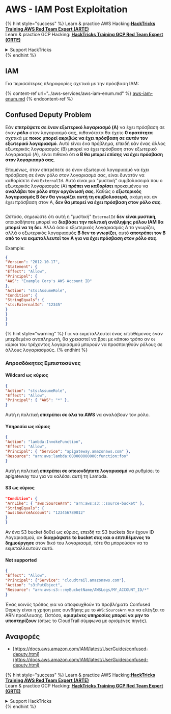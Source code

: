 # AWS - IAM Post Exploitation

{% hint style="success" %}
Learn & practice AWS Hacking:<img src="../../../.gitbook/assets/image (1).png" alt="" data-size="line">[**HackTricks Training AWS Red Team Expert (ARTE)**](https://training.hacktricks.xyz/courses/arte)<img src="../../../.gitbook/assets/image (1).png" alt="" data-size="line">\
Learn & practice GCP Hacking: <img src="../../../.gitbook/assets/image (2).png" alt="" data-size="line">[**HackTricks Training GCP Red Team Expert (GRTE)**<img src="../../../.gitbook/assets/image (2).png" alt="" data-size="line">](https://training.hacktricks.xyz/courses/grte)

<details>

<summary>Support HackTricks</summary>

* Check the [**subscription plans**](https://github.com/sponsors/carlospolop)!
* **Join the** 💬 [**Discord group**](https://discord.gg/hRep4RUj7f) or the [**telegram group**](https://t.me/peass) or **follow** us on **Twitter** 🐦 [**@hacktricks\_live**](https://twitter.com/hacktricks\_live)**.**
* **Share hacking tricks by submitting PRs to the** [**HackTricks**](https://github.com/carlospolop/hacktricks) and [**HackTricks Cloud**](https://github.com/carlospolop/hacktricks-cloud) github repos.

</details>
{% endhint %}

## IAM

Για περισσότερες πληροφορίες σχετικά με την πρόσβαση IAM:

{% content-ref url="../aws-services/aws-iam-enum.md" %}
[aws-iam-enum.md](../aws-services/aws-iam-enum.md)
{% endcontent-ref %}

## Confused Deputy Problem

Εάν **επιτρέψετε σε έναν εξωτερικό λογαριασμό (A)** να έχει πρόσβαση σε έναν **ρόλο** στον λογαριασμό σας, πιθανότατα θα έχετε **0 ορατότητα** σχετικά με **ποιος μπορεί ακριβώς να έχει πρόσβαση σε αυτόν τον εξωτερικό λογαριασμό**. Αυτό είναι ένα πρόβλημα, επειδή εάν ένας άλλος εξωτερικός λογαριασμός (B) μπορεί να έχει πρόσβαση στον εξωτερικό λογαριασμό (A), είναι πιθανό ότι **ο B θα μπορεί επίσης να έχει πρόσβαση στον λογαριασμό σας**.

Επομένως, όταν επιτρέπετε σε έναν εξωτερικό λογαριασμό να έχει πρόσβαση σε έναν ρόλο στον λογαριασμό σας, είναι δυνατόν να καθορίσετε ένα `ExternalId`. Αυτό είναι μια "μυστική" συμβολοσειρά που ο εξωτερικός λογαριασμός (A) **πρέπει να καθορίσει** προκειμένου να **αναλάβει τον ρόλο στην οργάνωσή σας**. Καθώς ο **εξωτερικός λογαριασμός B δεν θα γνωρίζει αυτή τη συμβολοσειρά**, ακόμη και αν έχει πρόσβαση στον A, **δεν θα μπορεί να έχει πρόσβαση στον ρόλο σας**.

<figure><img src="../../../.gitbook/assets/image (95).png" alt=""><figcaption></figcaption></figure>

Ωστόσο, σημειώστε ότι αυτή η "μυστική" `ExternalId` **δεν είναι μυστική**, οποιοσδήποτε μπορεί να **διαβάσει την πολιτική ανάληψης ρόλου IAM θα μπορεί να τη δει**. Αλλά όσο ο εξωτερικός λογαριασμός A το γνωρίζει, αλλά ο εξωτερικός λογαριασμός **B δεν το γνωρίζει**, αυτό **αποτρέπει τον B από το να εκμεταλλευτεί τον A για να έχει πρόσβαση στον ρόλο σας**.

Example:
```json
{
"Version": "2012-10-17",
"Statement": {
"Effect": "Allow",
"Principal": {
"AWS": "Example Corp's AWS Account ID"
},
"Action": "sts:AssumeRole",
"Condition": {
"StringEquals": {
"sts:ExternalId": "12345"
}
}
}
}
```
{% hint style="warning" %}
Για να εκμεταλλευτεί ένας επιτιθέμενος έναν μπερδεμένο αναπληρωτή, θα χρειαστεί να βρει με κάποιο τρόπο αν οι κύριοι του τρέχοντος λογαριασμού μπορούν να προσποιηθούν ρόλους σε άλλους λογαριασμούς.
{% endhint %}

### Απροσδόκητες Εμπιστοσύνες

#### Wildcard ως κύριος
```json
{
"Action": "sts:AssumeRole",
"Effect": "Allow",
"Principal": { "AWS": "*" },
}
```
Αυτή η πολιτική **επιτρέπει σε όλα τα AWS** να αναλάβουν τον ρόλο.

#### Υπηρεσία ως κύριος
```json
{
"Action": "lambda:InvokeFunction",
"Effect": "Allow",
"Principal": { "Service": "apigateway.amazonaws.com" },
"Resource": "arn:aws:lambda:000000000000:function:foo"
}
```
Αυτή η πολιτική **επιτρέπει σε οποιονδήποτε λογαριασμό** να ρυθμίσει το apigateway του για να καλέσει αυτή τη Lambda.

#### S3 ως κύριος
```json
"Condition": {
"ArnLike": { "aws:SourceArn": "arn:aws:s3:::source-bucket" },
"StringEquals": {
"aws:SourceAccount": "123456789012"
}
}
```
Αν ένα S3 bucket δοθεί ως κύριος, επειδή τα S3 buckets δεν έχουν ID Λογαριασμού, αν **διαγράψατε το bucket σας και ο επιτιθέμενος το δημιούργησε** στον δικό του λογαριασμό, τότε θα μπορούσαν να το εκμεταλλευτούν αυτό.

#### Not supported
```json
{
"Effect": "Allow",
"Principal": {"Service": "cloudtrail.amazonaws.com"},
"Action": "s3:PutObject",
"Resource": "arn:aws:s3:::myBucketName/AWSLogs/MY_ACCOUNT_ID/*"
}
```
Ένας κοινός τρόπος για να αποφευχθούν τα προβλήματα Confused Deputy είναι η χρήση μιας συνθήκης με το `AWS:SourceArn` για να ελέγξει το ARN προέλευσης. Ωστόσο, **ορισμένες υπηρεσίες μπορεί να μην το υποστηρίζουν** (όπως το CloudTrail σύμφωνα με ορισμένες πηγές).

## Αναφορές

* [https://docs.aws.amazon.com/IAM/latest/UserGuide/confused-deputy.html](https://docs.aws.amazon.com/IAM/latest/UserGuide/confused-deputy.html)

{% hint style="success" %}
Learn & practice AWS Hacking:<img src="../../../.gitbook/assets/image (1).png" alt="" data-size="line">[**HackTricks Training AWS Red Team Expert (ARTE)**](https://training.hacktricks.xyz/courses/arte)<img src="../../../.gitbook/assets/image (1).png" alt="" data-size="line">\
Learn & practice GCP Hacking: <img src="../../../.gitbook/assets/image (2).png" alt="" data-size="line">[**HackTricks Training GCP Red Team Expert (GRTE)**<img src="../../../.gitbook/assets/image (2).png" alt="" data-size="line">](https://training.hacktricks.xyz/courses/grte)

<details>

<summary>Support HackTricks</summary>

* Check the [**subscription plans**](https://github.com/sponsors/carlospolop)!
* **Join the** 💬 [**Discord group**](https://discord.gg/hRep4RUj7f) or the [**telegram group**](https://t.me/peass) or **follow** us on **Twitter** 🐦 [**@hacktricks\_live**](https://twitter.com/hacktricks\_live)**.**
* **Share hacking tricks by submitting PRs to the** [**HackTricks**](https://github.com/carlospolop/hacktricks) and [**HackTricks Cloud**](https://github.com/carlospolop/hacktricks-cloud) github repos.

</details>
{% endhint %}
